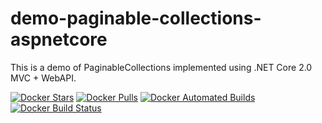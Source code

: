 # demo-paginable-collections-aspnetcore
This is a demo of PaginableCollections implemented using .NET Core 2.0 MVC + WebAPI.

[![Docker Stars](https://img.shields.io/docker/stars/neekgreen/demo-paginable-collections-aspnetcore.svg)]()
[![Docker Pulls](https://img.shields.io/docker/pulls/neekgreen/demo-paginable-collections-aspnetcore.svg)]()
[![Docker Automated Builds](https://img.shields.io/docker/automated/neekgreen/demo-paginable-collections-aspnetcore.svg)]()
[![Docker Build Status](https://img.shields.io/docker/build/neekgreen/demo-paginable-collections-aspnetcore.svg)]()
